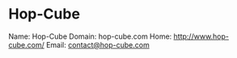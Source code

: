 
# Hop-Cube

Name: Hop-Cube
Domain: hop-cube.com
Home: http://www.hop-cube.com/
Email: contact@hop-cube.com
